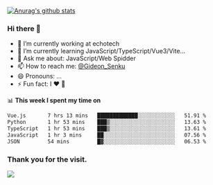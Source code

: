 [![Anurag's github stats](https://github-readme-stats.vercel.app/api?username=gideonsenku)](https://github.com/anuraghazra/github-readme-stats)
### Hi there 👋
- 🔭 I’m currently working at echotech
- 🌱 I’m currently learning JavaScript/TypeScript/Vue3/Vite...
- 💬 Ask me about: JavaScript/Web Spidder 
- 📫 How to reach me: [@Gideon_Senku](https://t.me/Gideon_Senku)
- 😄 Pronouns: ...
- ⚡ Fun fact: I ❤️ 🎵

📊 **This week I spent my time on**
<!--START_SECTION:waka-->

```txt
Vue.js       7 hrs 13 mins   █████████████░░░░░░░░░░░░   51.91 %
Python       1 hr 53 mins    ███▒░░░░░░░░░░░░░░░░░░░░░   13.63 %
TypeScript   1 hr 53 mins    ███▒░░░░░░░░░░░░░░░░░░░░░   13.61 %
JavaScript   1 hr 3 mins     ██░░░░░░░░░░░░░░░░░░░░░░░   07.56 %
JSON         54 mins         █▓░░░░░░░░░░░░░░░░░░░░░░░   06.53 %
```

<!--END_SECTION:waka-->


### Thank you for the visit.
![](http://profile-counter.glitch.me/gideonsenku/count.svg)
<!--
**GideonSenku/GideonSenku** is a ✨ _special_ ✨ repository because its `README.md` (this file) appears on your GitHub profile.

Here are some ideas to get you started:

- 🔭 I’m currently working on ...
- 🌱 I’m currently learning ...
- 👯 I’m looking to collaborate on ...
- 🤔 I’m looking for help with ...
- 💬 Ask me about ...
- 📫 How to reach me: ...
- 😄 Pronouns: ...
- ⚡ Fun fact: ...
-->
